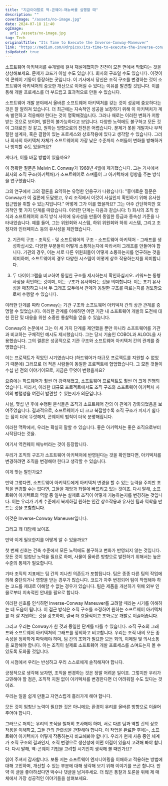 ```yaml
---
title: "지금이야말로 역-콘웨이-매뉴버를 실행할 때"
description: ""
coverImage: "/assets/no-image.jpg"
date: 2024-07-18 11:40
ogImage: 
  url: /assets/no-image.jpg
tag: Tech
originalTitle: "Its Time to Execute the Inverse-Conway-Maneuver"
link: "https://medium.com/@drpicox/its-time-to-execute-the-inverse-conway-maneuver-3e132c395de3"
isUpdated: true
---
```






소프트웨어 아키텍처를 수개월에 걸쳐 재설계했지만 진전이 모든 면에서 막혔다는 것을 상상해보세요. 문제가 코드가 아닐 수도 있습니다. 회사의 구조일 수도 있습니다. 이것이 역 콘웨이 기동이 등장하는 곳입니다. 이 기사에서 당신은 조직 구조를 변경하는 것이 소프트웨어 아키텍처의 중요한 개선으로 이어질 수 있다는 이유를 발견할 것입니다. 이를 통해 개발 프로세스를 더 부드럽고 효과적으로 만들 수 있습니다.

소프트웨어 개발 분야에서 올바른 소프트웨어 아키텍처를 갖는 것이 성공에 중요하다는 것은 잘 알려져 있습니다. 더 최근에는 지속적인 성공을 보장하기 위해 이 아키텍처가 계속 발전하고 적응해야 한다는 것이 명확해졌습니다. 그러나 때로는 이러한 변화가 저항받는 것으로 보이며, 발전이 불가능하다고 보입니다. 다양한 노력에도 불구하고 모든 것이 그대로인 것 같고, 원하는 방향으로의 진전은 어렵습니다. 문제가 못된 개발자나 부적절한 설계자, 혹은 결함이 있는 프로세스와 상호작용에 있다고 생각할 수 있습니다. 그러나 회사의 아키텍처 자체가 소프트웨어의 가장 낮은 수준까지 스며들어 변화를 방해하거나 방지할 수도 있을까요?

게다가, 이를 바꿀 방법이 있을까요?

이 정확한 질문은 Melvin E. Conway가 1968년 4월에 제기했습니다. 그는 기사에서 회사의 조직 구조(아키텍처)가 소프트웨어로 스며들어 그 아키텍처에 영향을 주는 방식을 연구했습니다.

<div class="content-ad"></div>

그의 연구에서 그의 결론을 요약하는 유명한 인용구가 나왔습니다: "흥미로운 질문은 Conway가 이 결론에 도달했고, 우리 조직에서 이것이 사실인지 확인하기 위해 유사한 접근법을 취할 수 있는지입니다." 어떻게 그가 이를 했을까요? 그는 아주 간단하지만 효과적인 몇 가지 단계를 따랐습니다. 이러한 단계는 다음과 같습니다: 1) 회사의 조직 방식과 소프트웨어의 조직 방식 사이에 유사성을 만들어 동일한 등급과 종속성 기준을 나타내었습니다. 예를 들어, 그는 위원회와 시스템, 하위 위원회와 하위 시스템, 그리고 조정자와 인터페이스 등의 유사성을 제안했습니다.

<div class="content-ad"></div>

2) 기관의 구조 - 조직도 - 및 소프트웨어의 구조 - 소프트웨어 아키텍처 - 그래프를 생성하십시오. 다양한 부분들이 어떻게 소통하는지에 따라서이 그래프를 만들어야 합니다. 기관의 경우, 이는 서로 다른 위원회들이 어떻게 소통하는지를 연구하는 것을 의미하며, 소프트웨어의 경우 다양한 시스템이 어떻게 상호 작용하는지를 의미합니다.

3) 두 다이어그램을 비교하여 동일한 구조를 제시하는지 확인하십시오. 키워드는 동형사상을 확인하는 것이며, 이는 구조가 유사하다는 것을 의미합니다. 이는 초기 유사성을 매칭하고 나서 두 그래프 모두에서 관계가 동일한 구조를 따르는지를 검토함으로써 수행할 수 있습니다.

이러한 단계를 따라 Conway는 기관 구조와 소프트웨어 아키텍처 간의 상관 관계를 증명할 수 있었습니다. 이러한 관계를 이해하면 어떤 기관 내 소프트웨어 개발의 도전에 대한 진단 및 대응을 위한 소중한 통찰력을 얻을 수 있습니다.

Conway의 논문에서 그는 이 세 가지 단계를 제안했을 뿐만 아니라 소프트웨어를 기관과 비교하는 구체적인 예시도 제시했습니다. 그는 당시 기술인 COBOL과 ALGOL을 사용했습니다. 그의 결론은 성공적으로 기관 구조와 소프트웨어 아키텍처 간의 관계를 증명했습니다.

<div class="content-ad"></div>

이는 프로젝트가 작았던 시기였습니다 (하드웨어가 대규모 프로젝트를 지원할 수 없었기 때문에) 그러므로 더 적은 사람들이 동일한 프로젝트에 협업했습니다. 그 모든 것들이 수십 년 전의 이야기이므로, 지금은 무엇이 변했을까요?

요즘에는 하드웨어가 훨씬 더 강력해졌고, 소프트웨어 프로젝트도 훨씬 더 크게 진행되었습니다. 따라서, 이러한 대규모 프로젝트에서도 조직 구조와 소프트웨어 아키텍처 사이의 병렬성을 여전히 발견할 수 있는지가 의문입니다.

사실, 몇십 년 후에 수행된 분석들은 조직과 소프트웨어 간의 이 관계가 강화되었음을 보여주었습니다. 결과적으로, 소프트웨어가 더 크고 복잡할수록 조직 구조가 퍼지기 쉽다는 점이 더욱 뚜렷해져, 콘웨이의 법칙이 더욱 분명해집니다.

이러한 맥락에서, 우리는 확실히 말할 수 있습니다. 좋은 아키텍처는 좋은 조직으로부터 시작된다는 것을.

<div class="content-ad"></div>

여기서 역컨웨이 매뉴버라는 것이 등장합니다.

우리가 조직의 구조가 소프트웨어 아키텍처에 반영된다는 것을 확인했다면, 아키텍처를 변경하려면 조직을 변경해야 한다고 생각할 수 있습니다.

이게 맞는 말인가요?

만약 그렇다면, 소프트웨어 아키텍트에게 아키텍처 변경을 할 수 있는 능력을 주지만 조직을 변경할 수는 없다면, 그들을 재앙과 좌절에 빠뜨리고 있는 것이죠. 다시 말해, 소프트웨어 아키텍트의 역할 중 일부는 실제로 조직이 어떻게 기능하는지를 변경하는 것입니다. 이는 우리가 기계 수준에서 복제하길 원하는 인간 상호작용과 유사한 팀과 역학을 만드는 것을 포함합니다.

<div class="content-ad"></div>

이것은 Inverse-Conway Maneuver입니다.

그리고 꽤 대담해 보이죠.

만약 이게 필요한지를 어떻게 알 수 있을까요?

첫 번째 신호는 건축 수준에서 모든 노력에도 불구하고 변화가 반영되지 않는 것입니다. 모든 것이 엄청난 노력을 필요로 하며, 사물이 올바른 방향으로 발전하기 위해서는 높은 수준의 통제가 필요합니다.

<div class="content-ad"></div>

기타 조직의 지표에는 팀 간의 지나친 의존도가 포함됩니다. 팀은 종종 다른 팀의 작업에 의해 중단되거나 영향을 받는 경우가 많습니다. 코드가 자주 변경되어 팀이 작업해야 하는 코드를 제대로 이해할 수 없는 경우가 있습니다. 팀은 제품을 개선하기 위해 외부 인물로부터 지속적인 안내를 필요로 합니다.

이러한 신호를 인식하면 Inverse-Conway Maneuver를 고려할 때라는 시기를 이해하는 데 도움이 됩니다. 이 접근 방식은 조직 구조를 조정하여 원하는 소프트웨어 아키텍처를 더 잘 지원하는 것을 강조하며, 결국 더 효율적이고 조화로운 개발로 이끌어줍니다.

그리고 우리는 Conway가 한 것과 동일한 단계를 따를 수 있습니다. 조직 구조의 그래프와 소프트웨어 아키텍처의 그래프를 정의하고 비교합니다. 우리는 조직 내의 모든 종속성을 정확하게 파악해야 하며, 팀 간의 조화가 필요한 모든 회의, 이메일 및 의사소통을 포함해야 합니다. 이는 조직이 실제로 소프트웨어 개발 프로세스를 스며드는지 볼 수 있도록 도와줄 것입니다.

이 시점에서 우리는 반성하고 우리 스스로에게 솔직해져야 합니다.

<div class="content-ad"></div>

긍정적으로 생각해 보자면, 조직을 변경하는 것은 정말 어려운 일이죠. 그렇지만 우리가 고민해야 할 점은, 조직적 지원 없이 아키텍처를 변경한다면 더 어려워질 수도 있다는 것이죠.

우리는 일을 쉽게 만들고 자연스럽게 흘러가게 해야 합니다.

모든 것이 엄청난 노력이 필요한 것은 아니에요; 환경이 우리를 올바른 방향으로 이끌어주어야 합니다.

그러므로 저희는 우리의 조직을 철저히 조사해야 하며, 서로 다른 팀과 역할 간의 상호 작용을 이해하고, 그들 간의 관련성을 관찰해야 합니다. 이 작업을 완료한 후에는, 소프트웨어 아키텍처가 어떻게 작동하는지 비교해봐야 합니다. 우리가 현재 사용 중인 체계가 조직 구조의 결과인지, 조직 변경으로 생산성에 어떤 이점이 있을지 고려해 봐야 합니다. 다시 말해, 역-콘웨이 기법을 고려할 시기인지 생각해 볼 때인가요?

<div class="content-ad"></div>

읽어 주셔서 감사합니다. 보통 저는 소프트웨어 엔지니어링을 이해하고 적용하는 방법에 대해 고민하며, 개선할 수 있는 부분에 대해 생각해 보기 위해 이야기를 쓰곤 합니다. 만약 이 글을 좋아하셨다면 박수나 댓글을 남겨주세요. 더 많은 통찰과 토론을 위해 제 매체에서 가장 성공적인 이야기들을 살펴보세요.